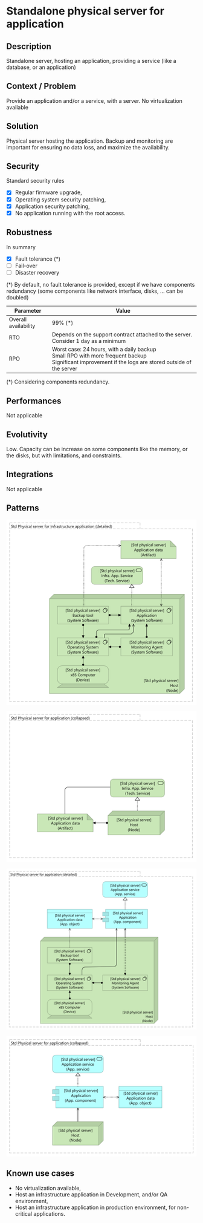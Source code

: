 # Standalone physical server for application

## Description
Standalone server, hosting an application, providing a service (like a database, or an application)

## Context / Problem
Provide an application and/or a service, with a server. No virtualization available

## Solution
Physical server hosting the application. Backup and monitoring are important for ensuring no data loss, and maximize the availability.

## Security

Standard security rules
* [x] Regular firmware upgrade,
* [x] Operating system security patching,
* [x] Application security patching,
* [x] No application running with the root access.

## Robustness

In summary 
* [x] Fault tolerance (\*)
* [ ] Fail-over
* [ ] Disaster recovery

(\*) By default, no fault tolerance is provided, except if we have components redundancy (some components like network interface, disks, ... can be doubled)

| Parameter | Value |
|----|----|
| Overall availability | 99% (\*) |
| RTO | Depends on the support contract attached to the server. Consider 1 day as a minimum |
| RPO | Worst case: 24 hours, with a daily backup<br />Small RPO with more frequent backup<br /> Significant improvement if the logs are stored outside of the server | 

(\*) Considering components redundancy.

## Performances

Not applicable

## Evolutivity

Low. Capacity can be increase on some components like the memory, or the disks, but with limitations, and constraints.

## Integrations

Not applicable

## Patterns

![Pattern 1a: Detailed view for infrastructure application](std-physical-server-for-infrastructure-app-detailed.svg "Pattern 1a: Detailed view for infrastructure application")

![Pattern 1b: Collapsed view for infrastructure application](std-physical-server-for-infrastructure-app-collapsed.svg "Pattern 1b: Collapsed view for infrastructure application")

![Pattern 2a: Detailed view for application](std-physical-server-for-application-detailed.svg "Pattern 2a: Detailed view for application")

![Pattern 2b: Collapsed view for application](std-physical-server-for-application-collapsed.svg "Pattern 2b: Collapsed view for application")

## Known use cases

* No virtualization available,
* Host an infrastructure application in Development, and/or QA environment, 
* Host an infrastructure application in production environment, for non-critical applications.
